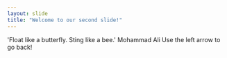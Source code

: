 ```yaml
---
layout: slide
title: "Welcome to our second slide!"
---
```

'Float like a butterfly. Sting like a bee.' Mohammad Ali
Use the left arrow to go back!

